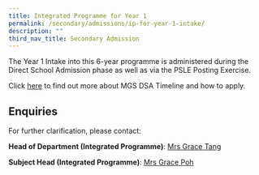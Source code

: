 ```yaml
---
title: Integrated Programme for Year 1
permalink: /secondary/admissions/ip-for-year-1-intake/
description: ""
third_nav_title: Secondary Admission
---
```

The Year 1 Intake into this 6-year programme is administered during the Direct School Admission phase as well as via the PSLE Posting Exercise.

  

Click [here](https://staging.dt6ildc2mnegy.amplifyapp.com/secondary/admissions/dsa-sec1/) to find out more about MGS DSA Timeline and how to apply.

  

## Enquiries

For further clarification, please contact:  

**Head of Department (Integrated Programme)**: [Mrs Grace Tang](tang_lyn_lyn@schools.gov.sg)

**Subject Head  (Integrated Programme)**: [Mrs Grace Poh](mailto:grace_poh@schools.gov.sg)


